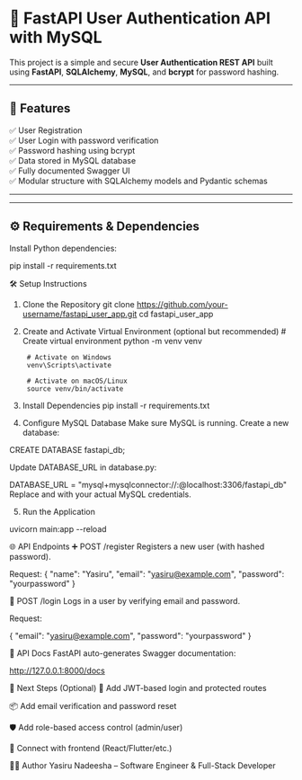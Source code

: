 # 🚀 FastAPI User Authentication API with MySQL

This project is a simple and secure **User Authentication REST API** built using **FastAPI**, **SQLAlchemy**, **MySQL**, and **bcrypt** for password hashing.

---

## 🧩 Features

✅ User Registration  
✅ User Login with password verification  
✅ Password hashing using bcrypt  
✅ Data stored in MySQL database  
✅ Fully documented Swagger UI  
✅ Modular structure with SQLAlchemy models and Pydantic schemas

---


---

## ⚙️ Requirements & Dependencies

Install Python dependencies:

pip install -r requirements.txt


🛠️ Setup Instructions

1. Clone the Repository
git clone https://github.com/your-username/fastapi_user_app.git
cd fastapi_user_app

2. Create and Activate Virtual Environment (optional but recommended)
        # Create virtual environment
        python -m venv venv

        # Activate on Windows
        venv\Scripts\activate

        # Activate on macOS/Linux
        source venv/bin/activate
        
3. Install Dependencies
pip install -r requirements.txt

4. Configure MySQL Database
Make sure MySQL is running. Create a new database:

CREATE DATABASE fastapi_db;

Update DATABASE_URL in database.py:

DATABASE_URL = "mysql+mysqlconnector://<username>:<password>@localhost:3306/fastapi_db"
Replace <username> and <password> with your actual MySQL credentials.

5. Run the Application

uvicorn main:app --reload


🌐 API Endpoints
➕ POST /register
Registers a new user (with hashed password).

Request:
{
  "name": "Yasiru",
  "email": "yasiru@example.com",
  "password": "yourpassword"
}

🔑 POST /login
Logs in a user by verifying email and password.

Request:

{
  "email": "yasiru@example.com",
  "password": "yourpassword"
}


📑 API Docs
FastAPI auto-generates Swagger documentation:

http://127.0.0.1:8000/docs

📌 Next Steps (Optional)
🔐 Add JWT-based login and protected routes

📦 Add email verification and password reset

🛡️ Add role-based access control (admin/user)

📱 Connect with frontend (React/Flutter/etc.)

👨‍💻 Author
Yasiru Nadeesha – Software Engineer & Full-Stack Developer